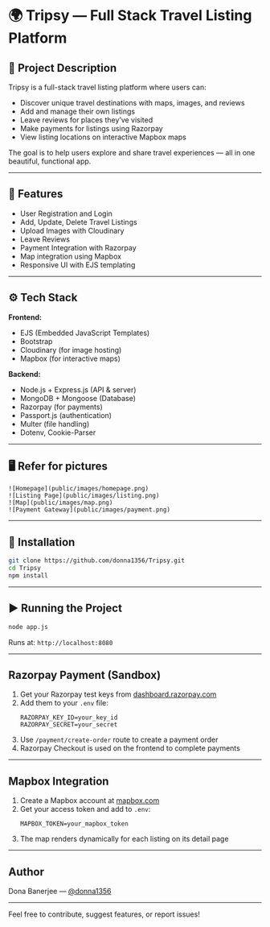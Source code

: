 # 🌍 Tripsy — Full Stack Travel Listing Platform

## 📝 Project Description

Tripsy is a full-stack travel listing platform where users can:

- Discover unique travel destinations with maps, images, and reviews  
- Add and manage their own listings  
- Leave reviews for places they’ve visited  
- Make payments for listings using Razorpay  
- View listing locations on interactive Mapbox maps  

The goal is to help users explore and share travel experiences — all in one beautiful, functional app.

---

## 🔹 Features

- User Registration and Login  
- Add, Update, Delete Travel Listings  
- Upload Images with Cloudinary  
- Leave Reviews  
- Payment Integration with Razorpay  
- Map integration using Mapbox  
- Responsive UI with EJS templating

---

## ⚙ Tech Stack

**Frontend:**
- EJS (Embedded JavaScript Templates)
- Bootstrap
- Cloudinary (for image hosting)
- Mapbox (for interactive maps)

**Backend:**
- Node.js + Express.js (API & server)
- MongoDB + Mongoose (Database)
- Razorpay (for payments)
- Passport.js (authentication)
- Multer (file handling)
- Dotenv, Cookie-Parser

---

## 🖥️ Refer for pictures

```
![Homepage](public/images/homepage.png)
![Listing Page](public/images/listing.png)
![Map](public/images/map.png)
![Payment Gateway](public/images/payment.png)
```

---

## 🔹 Installation

```bash
git clone https://github.com/donna1356/Tripsy.git
cd Tripsy
npm install
```

---

## ▶️ Running the Project

```bash
node app.js
```

Runs at: `http://localhost:8080`

---

## Razorpay Payment (Sandbox)

1. Get your Razorpay test keys from [dashboard.razorpay.com](https://dashboard.razorpay.com/)
2. Add them to your `.env` file:
   ```
   RAZORPAY_KEY_ID=your_key_id
   RAZORPAY_SECRET=your_secret
   ```
3. Use `/payment/create-order` route to create a payment order
4. Razorpay Checkout is used on the frontend to complete payments

---

## Mapbox Integration

1. Create a Mapbox account at [mapbox.com](https://www.mapbox.com/)
2. Get your access token and add to `.env`:
   ```
   MAPBOX_TOKEN=your_mapbox_token
   ```
3. The map renders dynamically for each listing on its detail page

---

## Author

Dona Banerjee — [@donna1356](https://github.com/donna1356)

---

Feel free to contribute, suggest features, or report issues!
